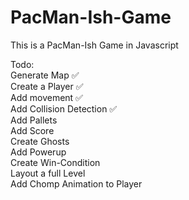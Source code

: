 # PacMan-Ish-Game
This is a PacMan-Ish Game in Javascript<br />

Todo:<br />
Generate Map ✅ <br />
Create a Player ✅ <br />
Add movement ✅ <br />
Add Collision Detection ✅<br />
Add Pallets<br />
Add Score<br />
Create Ghosts<br />
Add Powerup<br />
Create Win-Condition<br />
Layout a full Level<br />
Add Chomp Animation to Player<br />

